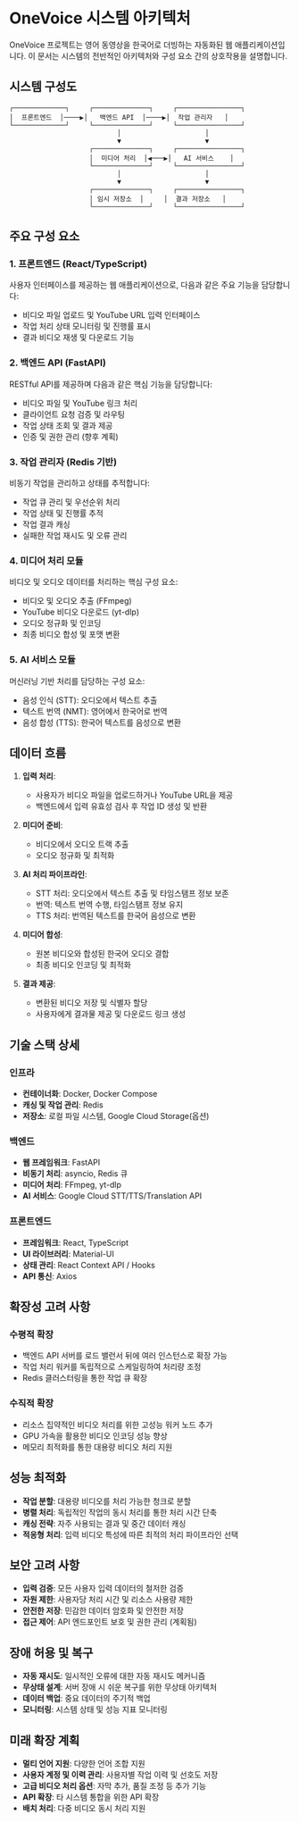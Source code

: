 # OneVoice 시스템 아키텍처

OneVoice 프로젝트는 영어 동영상을 한국어로 더빙하는 자동화된 웹 애플리케이션입니다. 이 문서는 시스템의 전반적인 아키텍처와 구성 요소 간의 상호작용을 설명합니다.

## 시스템 구성도

```
┌─────────────┐     ┌──────────────┐     ┌────────────────┐
│  프론트엔드  │────▶│   백엔드 API  │────▶│  작업 관리자   │
└─────────────┘     └──────────────┘     └────────────────┘
                           │                     │
                           ▼                     ▼
                    ┌──────────────┐     ┌────────────────┐
                    │  미디어 처리  │◀───▶│   AI 서비스    │
                    └──────────────┘     └────────────────┘
                           │                     │
                           ▼                     ▼
                    ┌──────────────┐     ┌────────────────┐
                    │ 임시 저장소  │     │  결과 저장소   │
                    └──────────────┘     └────────────────┘
```

## 주요 구성 요소

### 1. 프론트엔드 (React/TypeScript)

사용자 인터페이스를 제공하는 웹 애플리케이션으로, 다음과 같은 주요 기능을 담당합니다:
- 비디오 파일 업로드 및 YouTube URL 입력 인터페이스
- 작업 처리 상태 모니터링 및 진행률 표시
- 결과 비디오 재생 및 다운로드 기능

### 2. 백엔드 API (FastAPI)

RESTful API를 제공하며 다음과 같은 핵심 기능을 담당합니다:
- 비디오 파일 및 YouTube 링크 처리
- 클라이언트 요청 검증 및 라우팅
- 작업 상태 조회 및 결과 제공
- 인증 및 권한 관리 (향후 계획)

### 3. 작업 관리자 (Redis 기반)

비동기 작업을 관리하고 상태를 추적합니다:
- 작업 큐 관리 및 우선순위 처리
- 작업 상태 및 진행률 추적
- 작업 결과 캐싱
- 실패한 작업 재시도 및 오류 관리

### 4. 미디어 처리 모듈

비디오 및 오디오 데이터를 처리하는 핵심 구성 요소:
- 비디오 및 오디오 추출 (FFmpeg)
- YouTube 비디오 다운로드 (yt-dlp)
- 오디오 정규화 및 인코딩
- 최종 비디오 합성 및 포맷 변환

### 5. AI 서비스 모듈

머신러닝 기반 처리를 담당하는 구성 요소:
- 음성 인식 (STT): 오디오에서 텍스트 추출
- 텍스트 번역 (NMT): 영어에서 한국어로 번역
- 음성 합성 (TTS): 한국어 텍스트를 음성으로 변환

## 데이터 흐름

1. **입력 처리**:
   - 사용자가 비디오 파일을 업로드하거나 YouTube URL을 제공
   - 백엔드에서 입력 유효성 검사 후 작업 ID 생성 및 반환

2. **미디어 준비**:
   - 비디오에서 오디오 트랙 추출
   - 오디오 정규화 및 최적화

3. **AI 처리 파이프라인**:
   - STT 처리: 오디오에서 텍스트 추출 및 타임스탬프 정보 보존
   - 번역: 텍스트 번역 수행, 타임스탬프 정보 유지
   - TTS 처리: 번역된 텍스트를 한국어 음성으로 변환

4. **미디어 합성**:
   - 원본 비디오와 합성된 한국어 오디오 결합
   - 최종 비디오 인코딩 및 최적화

5. **결과 제공**:
   - 변환된 비디오 저장 및 식별자 할당
   - 사용자에게 결과물 제공 및 다운로드 링크 생성

## 기술 스택 상세

### 인프라

- **컨테이너화**: Docker, Docker Compose
- **캐싱 및 작업 관리**: Redis
- **저장소**: 로컬 파일 시스템, Google Cloud Storage(옵션)

### 백엔드

- **웹 프레임워크**: FastAPI
- **비동기 처리**: asyncio, Redis 큐
- **미디어 처리**: FFmpeg, yt-dlp
- **AI 서비스**: Google Cloud STT/TTS/Translation API

### 프론트엔드

- **프레임워크**: React, TypeScript
- **UI 라이브러리**: Material-UI
- **상태 관리**: React Context API / Hooks
- **API 통신**: Axios

## 확장성 고려 사항

### 수평적 확장

- 백엔드 API 서버를 로드 밸런서 뒤에 여러 인스턴스로 확장 가능
- 작업 처리 워커를 독립적으로 스케일링하여 처리량 조정
- Redis 클러스터링을 통한 작업 큐 확장

### 수직적 확장

- 리소스 집약적인 비디오 처리를 위한 고성능 워커 노드 추가
- GPU 가속을 활용한 비디오 인코딩 성능 향상
- 메모리 최적화를 통한 대용량 비디오 처리 지원

## 성능 최적화

- **작업 분할**: 대용량 비디오를 처리 가능한 청크로 분할
- **병렬 처리**: 독립적인 작업의 동시 처리를 통한 처리 시간 단축
- **캐싱 전략**: 자주 사용되는 결과 및 중간 데이터 캐싱
- **적응형 처리**: 입력 비디오 특성에 따른 최적의 처리 파이프라인 선택

## 보안 고려 사항

- **입력 검증**: 모든 사용자 입력 데이터의 철저한 검증
- **자원 제한**: 사용자당 처리 시간 및 리소스 사용량 제한
- **안전한 저장**: 민감한 데이터 암호화 및 안전한 저장
- **접근 제어**: API 엔드포인트 보호 및 권한 관리 (계획됨)

## 장애 허용 및 복구

- **자동 재시도**: 일시적인 오류에 대한 자동 재시도 메커니즘
- **무상태 설계**: 서버 장애 시 쉬운 복구를 위한 무상태 아키텍처
- **데이터 백업**: 중요 데이터의 주기적 백업
- **모니터링**: 시스템 상태 및 성능 지표 모니터링

## 미래 확장 계획

- **멀티 언어 지원**: 다양한 언어 조합 지원
- **사용자 계정 및 이력 관리**: 사용자별 작업 이력 및 선호도 저장
- **고급 비디오 처리 옵션**: 자막 추가, 품질 조정 등 추가 기능
- **API 확장**: 타 시스템 통합을 위한 API 확장
- **배치 처리**: 다중 비디오 동시 처리 지원 